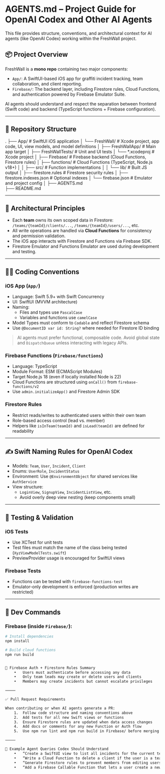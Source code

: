 # AGENTS.md – Project Guide for OpenAI Codex and Other AI Agents

This file provides structure, conventions, and architectural context for AI agents (like OpenAI Codex) working within the FreshWall project.

## 📦 Project Overview

FreshWall is a **mono repo** containing two major components:

- `App/`: A SwiftUI-based iOS app for graffiti incident tracking, team collaboration, and client reporting.
- `Firebase/`: The backend layer, including Firestore rules, Cloud Functions, and authentication powered by Firebase Emulator Suite.

AI agents should understand and respect the separation between frontend (Swift code) and backend (TypeScript functions + Firebase configuration).

---

## 🧭 Repository Structure

.
├── App/                    # SwiftUI iOS application
│   └── FreshWall/          # Xcode project, app code, UI, view models, and model definitions
│       ├── FreshWallApp/   # Main app target
│       ├── FreshWallTests/ # Unit and UI tests
│       └── *.xcodeproj     # Xcode project
│
├── Firebase/               # Firebase backend (Cloud Functions, Firestore rules)
│   ├── functions/          # Cloud Functions (TypeScript, Node.js v18+)
│   │   ├── src/            # Function implementations
│   │   └── lib/            # Built JS output
│   ├── firestore.rules     # Firestore security rules
│   ├── firestore.indexes.json # Optional indexes
│   └── firebase.json       # Emulator and project config
│
├── AGENTS.md             
├── README.md

---

## 🧱 Architectural Principles

- Each **team** owns its own scoped data in Firestore:  
  `/teams/{teamId}/clients/...`, `/teams/{teamId}/users/...`, etc.
- All write operations are handled via **Cloud Functions** for consistency and permission validation.
- The iOS app interacts with Firestore and Functions via Firebase SDK.
- Firestore Emulator and Functions Emulator are used during development and testing.

---

## 🧑‍💻 Coding Conventions

### iOS App (`App/`)

- Language: Swift 5.9+ with Swift Concurrency
- UI: SwiftUI (MVVM architecture)
- Naming: 
  - Files and types use `PascalCase`
  - Variables and functions use `camelCase`
- Model Types must conform to `Codable` and reflect Firestore schema
- Use `@DocumentID var id: String?` where needed for Firestore ID binding

> AI agents must prefer functional, composable code. Avoid global state and `DispatchQueue` unless interacting with legacy APIs.

### Firebase Functions (`Firebase/functions`)

- Language: TypeScript
- Module Format: ESM (ECMAScript Modules)
- Target Node.js 18 (even if locally installed Node is 22)
- Cloud Functions are structured using `onCall()` from `firebase-functions/v2`
- Use `admin.initializeApp()` and Firestore Admin SDK

### Firestore Rules

- Restrict reads/writes to authenticated users within their own team
- Role-based access control (lead vs. member)
- Helpers like `isInTeam(teamId)` and `isLead(teamId)` are defined for readability

---

## ✍️ Swift Naming Rules for OpenAI Codex

- Models: `Team`, `User`, `Incident`, `Client`
- Enums: `UserRole`, `IncidentStatus`
- Environment: Use `@EnvironmentObject` for shared services like `AuthService`
- View structure:
  - `LoginView`, `SignupView`, `IncidentListView`, etc.
  - Avoid overly deep view nesting (keep components small)

---

## 🧪 Testing & Validation

### iOS Tests

- Use XCTest for unit tests
- Test files must match the name of the class being tested (`XyzViewModelTests.swift`)
- PreviewProvider usage is encouraged for SwiftUI views

### Firebase Tests

- Functions can be tested with `firebase-functions-test`
- Emulator-only development is enforced (production writes are restricted)

---

## 🚀 Dev Commands

### Firebase (inside `Firebase/`):

```bash
# Install dependencies
npm install

# Build cloud functions
npm run build


🔐 Firebase Auth + Firestore Rules Summary
	•	Users must authenticate before accessing any data
	•	Only team leads may create or delete users and clients
	•	Members may create incidents but cannot escalate privileges

⸻

✅ Pull Request Requirements

When contributing or when AI agents generate a PR:
	1.	Follow code structure and naming conventions above
	2.	Add tests for all new Swift views or functions
	3.	Ensure Firestore rules are updated when data access changes
	4.	Add docs or comments for any new Function or Auth flow
	5.	Use npm run lint and npm run build in Firebase/ before merging

⸻

📘 Example Agent Queries Codex Should Understand
	•	“Create a SwiftUI view to list all incidents for the current team”
	•	“Write a Cloud Function to delete a client if the user is a team lead”
	•	“Generate Firestore rules to prevent members from editing users”
	•	“Add a Firebase Callable Function that lets a user create a new team and join it”